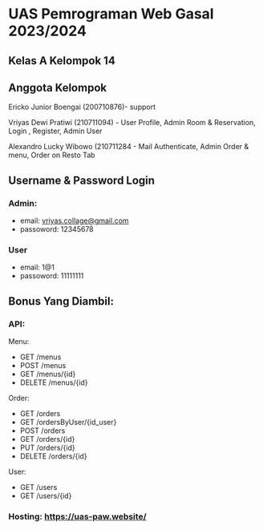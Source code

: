 # UAS Pemrograman Web Gasal 2023/2024


## Kelas A Kelompok 14

## Anggota Kelompok

Ericko Junior Boengai (200710876)- support

Vriyas Dewi Pratiwi (210711094) - User Profile, Admin Room & Reservation, Login , Register, Admin User

Alexandro Lucky Wibowo (210711284 - Mail Authenticate, Admin Order & menu, Order on Resto Tab


## Username & Password Login

### Admin:
- email: vriyas.collage@gmail.com
- passoword: 12345678

### User
- email: 1@1
- passoword: 11111111


## Bonus Yang Diambil:

### API:

 Menu:
 - GET    /menus
 - POST   /menus
 - GET    /menus/{id}
 - DELETE /menus/{id}

 Order:
 - GET /orders
 - GET /ordersByUser/{id_user}
 - POST /orders
 - GET /orders/{id}
 - PUT /orders/{id}
 - DELETE /orders/{id}

 User:
 - GET /users
 - GET /users/{id}

### Hosting: https://uas-paw.website/
    
